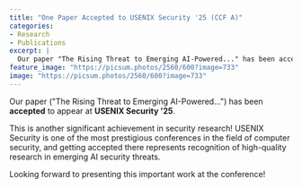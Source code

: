 ```yaml
---
title: "One Paper Accepted to USENIX Security '25 (CCF A)"
categories:
- Research
- Publications
excerpt: |
  Our paper "The Rising Threat to Emerging AI-Powered..." has been accepted to appear at USENIX Security '25 (CCF A), one of the top-tier security conferences.
feature_image: "https://picsum.photos/2560/600?image=733"
image: "https://picsum.photos/2560/600?image=733"
---
```


Our paper ("The Rising Threat to Emerging AI-Powered...") has been **accepted** to appear at **USENIX Security '25**.

This is another significant achievement in security research! USENIX Security is one of the most prestigious conferences in the field of computer security, and getting accepted there represents recognition of high-quality research in emerging AI security threats.

Looking forward to presenting this important work at the conference! 